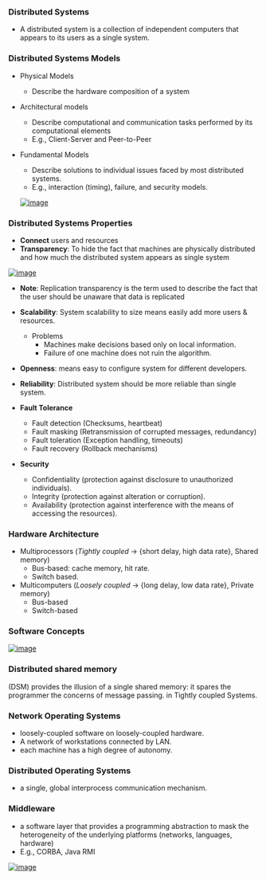 ### Distributed Systems
- A distributed system is a collection of independent computers that appears to its users as a single system.

### Distributed Systems Models
- Physical Models
  - Describe the hardware composition of a system
- Architectural models
  - Describe computational and communication tasks performed by its computational elements
  - E.g., Client-Server and Peer-to-Peer
- Fundamental Models
  - Describe solutions to individual issues faced by most distributed systems.
  - E.g., interaction (timing), failure, and security models.
  
  <a href="https://imgbb.com/"><img src="https://i.ibb.co/2dsSD3H/image.png" alt="image" border="0"></a>
  
### Distributed Systems Properties
- **Connect** users and resources
- **Transparency**: To hide the fact that machines are physically distributed and how much the distributed system appears as single system

<a href="https://ibb.co/TP1bFsz"><img src="https://i.ibb.co/DwY8SZ3/image.png" alt="image" border="0"></a>
  - **Note**: Replication transparency is the term used to describe the fact that the user should be unaware that data is replicated

- **Scalability**: System scalability to size means easily add more users & resources.
  - Problems
    - Machines make decisions based only on local information.
    - Failure of one machine does not ruin the algorithm.
- **Openness**: means easy to configure system for different developers.
- **Reliability**: Distributed system should be more reliable than single system.
- **Fault Tolerance**
  - Fault detection (Checksums, heartbeat)
  - Fault masking (Retransmission of corrupted messages, redundancy)
  - Fault toleration (Exception handling, timeouts)
  - Fault recovery (Rollback mechanisms)
- **Security**
  - Confidentiality (protection against disclosure to unauthorized individuals).
  - Integrity (protection against alteration or corruption).
  - Availability (protection against interference with the means of accessing the resources).
  
### Hardware Architecture
  - Multiprocessors (*Tightly coupled* -> {short delay, high data rate}, Shared memory)
    - Bus-based: cache memory, hit rate.
    - Switch based.
  - Multicomputers (*Loosely coupled* -> {long delay, low data rate}, Private memory)
    - Bus-based
    - Switch-based

### Software Concepts

<a href="https://imgbb.com/"><img src="https://i.ibb.co/MCsL797/image.png" alt="image" border="0"></a> 

### Distributed shared memory
(DSM) provides the illusion of a single shared memory: it spares the programmer the concerns of message passing. in Tightly coupled Systems.

### Network Operating Systems
- loosely-coupled software on loosely-coupled hardware.
- A network of workstations connected by LAN.
- each machine has a high degree of autonomy.

### Distributed Operating Systems
- a single, global interprocess communication mechanism.

### Middleware
- a software layer that provides a programming abstraction to mask the heterogeneity of the underlying platforms (networks, languages, hardware)
- E.g., CORBA, Java RMI

<a href="https://ibb.co/rbTwr6B"><img src="https://i.ibb.co/HN1H8zc/image.png" alt="image" border="0"></a>
 
  
  
